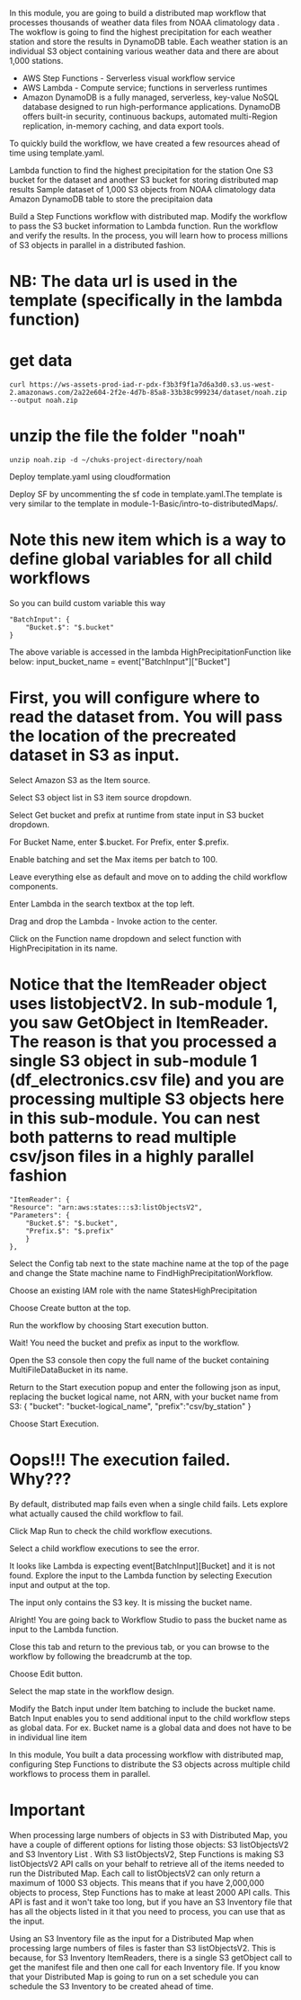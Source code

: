 <!-- What you do in the module -->
In this module, you are going to build a distributed map workflow that processes thousands of weather data files from NOAA climatology data . The wokflow is going to find the highest precipitation for each weather station and store the results in DynamoDB table. Each weather station is an individual S3 object containing various weather data and there are about 1,000 stations.

<!-- Services used -->
- AWS Step Functions  - Serverless visual workflow service
- AWS Lambda  - Compute service; functions in serverless runtimes
- Amazon DynamoDB  is a fully managed, serverless, key-value NoSQL database designed to run high-performance applications. DynamoDB offers built-in security, continuous backups, automated multi-Region replication, in-memory caching, and data export tools.

<!-- Pre-created resources -->
To quickly build the workflow, we have created a few resources ahead of time using template.yaml.

Lambda function to find the highest precipitation for the station
One S3 bucket for the dataset and another S3 bucket for storing distributed map results
Sample dataset of 1,000 S3 objects from NOAA climatology data
Amazon DynamoDB table to store the precipitaion data

<!-- What you will accomplish -->
Build a Step Functions workflow with distributed map.
Modify the workflow to pass the S3 bucket information to Lambda function.
Run the workflow and verify the results.
In the process, you will learn how to process millions of S3 objects in parallel in a distributed fashion.

<!-- S3 Data can be view with below locally-->

# NB: The data url is used in the template (specifically in the lambda function) 

# get data
    curl https://ws-assets-prod-iad-r-pdx-f3b3f9f1a7d6a3d0.s3.us-west-2.amazonaws.com/2a22e604-2f2e-4d7b-85a8-33b38c999234/dataset/noah.zip --output noah.zip

# unzip the file the folder "noah"
    unzip noah.zip -d ~/chuks-project-directory/noah

<!-- deploy template -->
Deploy template.yaml using cloudformation

<!-- Deploy SF by uncommenting the sf code or build  it by follwing the steps in "Building the Workflow" section-->
Deploy SF by uncommenting the sf code in template.yaml.The template is very similar to the template in module-1-Basic/intro-to-distributedMaps/. 

# Note this new item which is a way to define global variables for all child workflows
So you can build custom variable this way

    "BatchInput": {
        "Bucket.$": "$.bucket"
    }
The above variable is accessed in the lambda HighPrecipitationFunction like below:
input_bucket_name = event["BatchInput"]["Bucket"]

<!-- Building the Workflow -->

# First, you will configure where to read the dataset from. You will pass the location of the precreated dataset in S3 as input.

Select Amazon S3 as the Item source.

Select S3 object list in S3 item source dropdown.

Select Get bucket and prefix at runtime from state input in S3 bucket dropdown.

For Bucket Name, enter $.bucket. For Prefix, enter $.prefix.

Enable batching and set the Max items per batch to 100.

Leave everything else as default and move on to adding the child workflow components.

Enter Lambda in the search textbox at the top left.

Drag and drop the Lambda - Invoke action to the center.

Click on the Function name dropdown and select function with HighPrecipitation in its name.

# Notice that the ItemReader object uses listobjectV2. In sub-module 1, you saw GetObject in ItemReader. The reason is that you processed a single S3 object in sub-module 1 (df_electronics.csv file) and you are processing multiple S3 objects here in this sub-module. You can nest both patterns to read multiple csv/json files in a highly parallel fashion
    "ItemReader": {
    "Resource": "arn:aws:states:::s3:listObjectsV2",
    "Parameters": {
        "Bucket.$": "$.bucket",
        "Prefix.$": "$.prefix"
        }
    },
Select the Config tab next to the state machine name at the top of the page and change the State machine name to FindHighPrecipitationWorkflow.

Choose an existing IAM role with the name StatesHighPrecipitation

Choose Create button at the top.

Run the workflow by choosing Start execution button.

Wait! You need the bucket and prefix as input to the workflow.

Open the S3 console  then copy the full name of the bucket containing MultiFileDataBucket in its name.

Return to the Start execution popup and enter the following json as input, replacing the bucket logical name, not ARN, with your bucket name from S3:
    {
    "bucket": "bucket-logical_name",
    "prefix":"csv/by_station"
    }

Choose Start Execution.

# Oops!!! The execution failed. Why???
By default, distributed map fails even when a single child fails. Lets explore what actually caused the child workflow to fail.

Click Map Run to check the child workflow executions.

Select a child workflow executions to see the error.

It looks like Lambda is expecting event[BatchInput][Bucket] and it is not found. Explore the input to the Lambda function by selecting Execution input and output at the top.

The input only contains the S3 key. It is missing the bucket name.

Alright! You are going back to Workflow Studio to pass the bucket name as input to the Lambda function.

Close this tab and return to the previous tab, or you can browse to the workflow by following the breadcrumb at the top.

Choose Edit button.

Select the map state in the workflow design.

Modify the Batch input under Item batching to include the bucket name. Batch Input enables you to send additional input to the child workflow steps as global data. For ex. Bucket name is a global data and does not have to be in individual line item


<!-- Summary -->
In this module, You built a data processing workflow with distributed map, configuring Step Functions to distribute the S3 objects across multiple child workflows to process them in parallel.

# Important
When processing large numbers of objects in S3 with Distributed Map, you have a couple of different options for listing those objects: S3 listObjectsV2 and S3 Inventory List . With S3 listObjectsV2, Step Functions is making S3 listObjectsV2 API calls on your behalf to retrieve all of the items needed to run the Distributed Map. Each call to listObjectsV2 can only return a maximum of 1000 S3 objects. This means that if you have 2,000,000 objects to process, Step Functions has to make at least 2000 API calls. This API is fast and it won't take too long, but if you have an S3 Inventory file that has all the objects listed in it that you need to process, you can use that as the input.

Using an S3 Inventory file as the input for a Distributed Map when processing large numbers of files is faster than S3 listObjectsV2. This is because, for S3 Inventory ItemReaders, there is a single S3 getObject call to get the manifest file and then one call for each Inventory file. If you know that your Distributed Map is going to run on a set schedule you can schedule the S3 Inventory to be created ahead of time.

